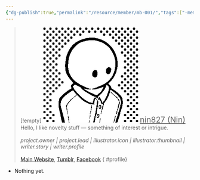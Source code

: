 ```yaml
---
{"dg-publish":true,"permalink":"/resource/member/mb-001/","tags":["-member","-member/nin827"]}
---
```


>[!empty]
> ![RESOURCE/ASSET/ICON/MB001.png|icon](/img/user/RESOURCE/ASSET/ICON/MB001.png) <u style="font-size: 1.5em;"> nin827 (Nin) </u>
> Hello, I like novelty stuff — something of interest or intrigue. *<br><br>project.owner | project.lead | illustrator.icon | illustrator.thumbnail | writer.story | writer.profile* <br><br>[Main Website](https://nin827.github.io/), [Tumblr](https://www.tumblr.com/nin827), [Facebook](https://www.facebook.com/nin827) 
{ #profile}


- Nothing yet.